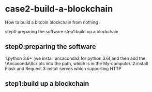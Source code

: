 # case2-build-a-blockchain
How to build a bitcoin blockchain from nothing .

step0:preparing the software
step1:build up a blockchain


step0:preparing the software
---------------------------------
1.python 3.6+ (we install ancaconda3 for python 3.6),and then add the \Ancaconda\Scripts into the path, which is in the My-computer.
2.install Flask and Request
3.install serves which supporting HTTP

step1:build up a blockchain
---------------------------------




